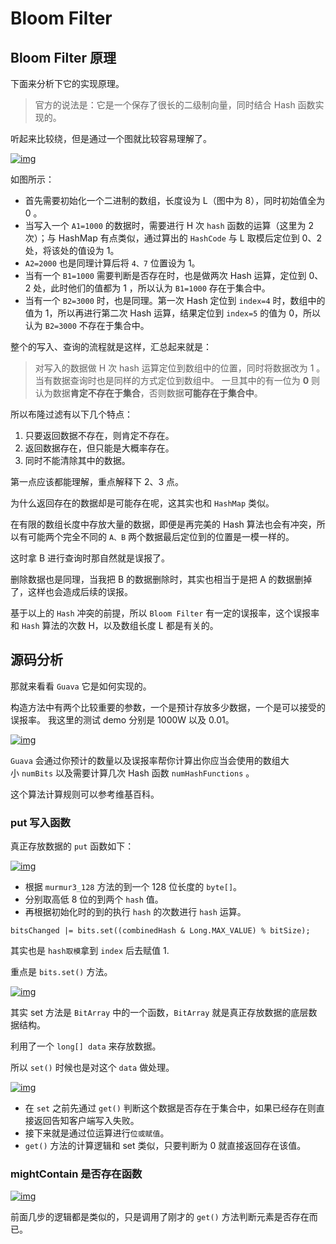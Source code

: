 # Bloom Filter

## Bloom Filter 原理

下面来分析下它的实现原理。

> 官方的说法是：它是一个保存了很长的二级制向量，同时结合 Hash 函数实现的。

听起来比较绕，但是通过一个图就比较容易理解了。

[![img](https://camo.githubusercontent.com/c8b2708c2037184733be9c73f5580c7ef84d441e/68747470733a2f2f7773332e73696e61696d672e636e2f6c617267652f303036744e6252776c793166786a6f326b7536326a6a3330657730627a7765752e6a7067)](https://camo.githubusercontent.com/c8b2708c2037184733be9c73f5580c7ef84d441e/68747470733a2f2f7773332e73696e61696d672e636e2f6c617267652f303036744e6252776c793166786a6f326b7536326a6a3330657730627a7765752e6a7067)

如图所示：

- 首先需要初始化一个二进制的数组，长度设为 L（图中为 8），同时初始值全为 0 。
- 当写入一个 `A1=1000` 的数据时，需要进行 H 次 `hash` 函数的运算（这里为 2 次）；与 HashMap 有点类似，通过算出的 `HashCode` 与 L 取模后定位到 0、2 处，将该处的值设为 1。
- `A2=2000` 也是同理计算后将 `4、7` 位置设为 1。
- 当有一个 `B1=1000` 需要判断是否存在时，也是做两次 Hash 运算，定位到 0、2 处，此时他们的值都为 1 ，所以认为 `B1=1000` 存在于集合中。
- 当有一个 `B2=3000` 时，也是同理。第一次 Hash 定位到 `index=4` 时，数组中的值为 1，所以再进行第二次 Hash 运算，结果定位到 `index=5` 的值为 0，所以认为 `B2=3000` 不存在于集合中。

整个的写入、查询的流程就是这样，汇总起来就是：

> 对写入的数据做 H 次 hash 运算定位到数组中的位置，同时将数据改为 1 。当有数据查询时也是同样的方式定位到数组中。 一旦其中的有一位为 **0** 则认为数据**肯定不存在于集合**，否则数据**可能存在于集合中**。

所以布隆过滤有以下几个特点：

1. 只要返回数据不存在，则肯定不存在。
2. 返回数据存在，但只能是大概率存在。
3. 同时不能清除其中的数据。

第一点应该都能理解，重点解释下 2、3 点。

为什么返回存在的数据却是可能存在呢，这其实也和 `HashMap` 类似。

在有限的数组长度中存放大量的数据，即便是再完美的 Hash 算法也会有冲突，所以有可能两个完全不同的 `A、B` 两个数据最后定位到的位置是一模一样的。

这时拿 B 进行查询时那自然就是误报了。

删除数据也是同理，当我把 B 的数据删除时，其实也相当于是把 A 的数据删掉了，这样也会造成后续的误报。

基于以上的 `Hash` 冲突的前提，所以 `Bloom Filter` 有一定的误报率，这个误报率和 `Hash` 算法的次数 H，以及数组长度 L 都是有关的。

## 源码分析

那就来看看 `Guava` 它是如何实现的。

构造方法中有两个比较重要的参数，一个是预计存放多少数据，一个是可以接受的误报率。 我这里的测试 demo 分别是 1000W 以及 0.01。

[![img](https://camo.githubusercontent.com/f984a9fd4231e2fdcffb888da1937024d7a7abd9/68747470733a2f2f7773332e73696e61696d672e636e2f6c617267652f303036744e6252776c793166786a703972656f6d616a333079713063716a76392e6a7067)](https://camo.githubusercontent.com/f984a9fd4231e2fdcffb888da1937024d7a7abd9/68747470733a2f2f7773332e73696e61696d672e636e2f6c617267652f303036744e6252776c793166786a703972656f6d616a333079713063716a76392e6a7067)

`Guava` 会通过你预计的数量以及误报率帮你计算出你应当会使用的数组大小 `numBits` 以及需要计算几次 Hash 函数 `numHashFunctions` 。

这个算法计算规则可以参考维基百科。

### put 写入函数

真正存放数据的 `put` 函数如下：

[![img](https://camo.githubusercontent.com/74739d7317895e2c208642141277c4a23292c371/68747470733a2f2f7773312e73696e61696d672e636e2f6c617267652f303036744e6252776c793166786a7067353568737a6a3330736f3038326162782e6a7067)](https://camo.githubusercontent.com/74739d7317895e2c208642141277c4a23292c371/68747470733a2f2f7773312e73696e61696d672e636e2f6c617267652f303036744e6252776c793166786a7067353568737a6a3330736f3038326162782e6a7067)

- 根据 `murmur3_128` 方法的到一个 128 位长度的 `byte[]`。
- 分别取高低 8 位的到两个 `hash` 值。
- 再根据初始化时的到的执行 `hash` 的次数进行 `hash` 运算。

```
bitsChanged |= bits.set((combinedHash & Long.MAX_VALUE) % bitSize);
```

其实也是 `hash取模`拿到 `index` 后去赋值 1.

重点是 `bits.set()` 方法。

[![img](https://camo.githubusercontent.com/dcbddae8e5a1fe3acf3081a8950044290c97d49b/68747470733a2f2f7773322e73696e61696d672e636e2f6c617267652f303036744e6252776c793166786a706c36756968306a33306d333064786d7a392e6a7067)](https://camo.githubusercontent.com/dcbddae8e5a1fe3acf3081a8950044290c97d49b/68747470733a2f2f7773322e73696e61696d672e636e2f6c617267652f303036744e6252776c793166786a706c36756968306a33306d333064786d7a392e6a7067)

其实 set 方法是 `BitArray` 中的一个函数，`BitArray` 就是真正存放数据的底层数据结构。

利用了一个 `long[] data` 来存放数据。

所以 `set()` 时候也是对这个 `data` 做处理。

[![img](https://camo.githubusercontent.com/4e7957dd78db2a65ba14a10645304167d1574676/68747470733a2f2f7773332e73696e61696d672e636e2f6c617267652f303036744e6252776c793166786a706e6f626f64766a3330697a3036767766372e6a7067)](https://camo.githubusercontent.com/4e7957dd78db2a65ba14a10645304167d1574676/68747470733a2f2f7773332e73696e61696d672e636e2f6c617267652f303036744e6252776c793166786a706e6f626f64766a3330697a3036767766372e6a7067)

- 在 `set` 之前先通过 `get()` 判断这个数据是否存在于集合中，如果已经存在则直接返回告知客户端写入失败。
- 接下来就是通过位运算进行`位或赋值`。
- `get()` 方法的计算逻辑和 set 类似，只要判断为 0 就直接返回存在该值。

### mightContain 是否存在函数

[![img](https://camo.githubusercontent.com/c0504035f693eb8a5a1aee4a539002c3ae951f6f/68747470733a2f2f7773322e73696e61696d672e636e2f6c617267652f303036744e6252776c793166786a70726b7a756c786a33306f3430387761626b2e6a7067)](https://camo.githubusercontent.com/c0504035f693eb8a5a1aee4a539002c3ae951f6f/68747470733a2f2f7773322e73696e61696d672e636e2f6c617267652f303036744e6252776c793166786a70726b7a756c786a33306f3430387761626b2e6a7067)

前面几步的逻辑都是类似的，只是调用了刚才的 `get()` 方法判断元素是否存在而已。







